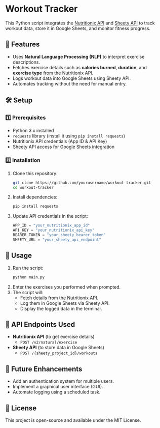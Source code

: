 # Workout Tracker

This Python script integrates the [Nutritionix API](https://www.nutritionix.com/) and [Sheety API](https://sheety.co/) to track workout data, store it in Google Sheets, and monitor fitness progress.

## 🚀 Features

- Uses **Natural Language Processing (NLP)** to interpret exercise descriptions.
- Fetches exercise details such as **calories burned**, **duration**, and **exercise type** from the Nutritionix API.
- Logs workout data into Google Sheets using Sheety API.
- Automates tracking without the need for manual entry.

## 🛠 Setup

### 1️⃣ Prerequisites

- Python 3.x installed
- `requests` library (install it using `pip install requests`)
- Nutritionix API credentials (App ID & API Key)
- Sheety API access for Google Sheets integration

### 2️⃣ Installation

1. Clone this repository:
   ```bash
   git clone https://github.com/yourusername/workout-tracker.git
   cd workout-tracker
   ```
2. Install dependencies:
   ```bash
   pip install requests
   ```
3. Update API credentials in the script:
   ```python
   APP_ID = "your_nutritionix_app_id"
   API_KEY = "your_nutritionix_api_key"
   BEARER_TOKEN = "your_sheety_bearer_token"
   SHEETY_URL = "your_sheety_api_endpoint"
   ```

## 🔧 Usage

1. Run the script:
   ```bash
   python main.py
   ```
2. Enter the exercises you performed when prompted.
3. The script will:
   - Fetch details from the Nutritionix API.
   - Log them in Google Sheets via Sheety API.
   - Display the logged data in the terminal.

## 📌 API Endpoints Used

- **Nutritionix API** (to get exercise details)
  - `POST /v2/natural/exercise`
- **Sheety API** (to store data in Google Sheets)
  - `POST /{sheety_project_id}/workouts`

## 🎯 Future Enhancements

- Add an authentication system for multiple users.
- Implement a graphical user interface (GUI).
- Automate logging using a scheduled task.

## 📜 License

This project is open-source and available under the MIT License.

